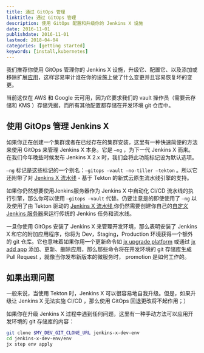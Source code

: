 ```yaml
---
title: 通过 GitOps 管理
linktitle: 通过 GitOps 管理
description: 使用 GitOps 配置和升级你的 Jenkins X 设施
date: 2016-11-01
publishdate: 2016-11-01
lastmod: 2018-04-04
categories: [getting started]
keywords: [install,kubernetes]
---
```


我们推荐你使用 GitOps 管理你的 Jenkins X 设施，升级它、配置它、以及添加或移除扩展[应用](/docs/contributing/addons/)，这样容易审计谁在你的设施上做了什么变更并且容易恢复坏的变更。

当前这仅在 AWS 和 Google 云可用，因为它要求我们的 vault 操作员（需要云存储和 KMS ）存储凭据，而所有其他配置都存储在开发环境 git 仓库中。

## 使用 GitOps 管理 Jenkins X

如果你正在创建一个集群或者在已经存在的集群安装，这里有一种快速简便的方法来使用 GitOps 来管理 Jenkins X 本身。它是 `—ng` ，为下一代 Jenkins X 而来。在我们今年晚些时候发布 Jenkins X 2.x 时，我们会将此功能标记设为默认选项。


`—ng` 标记是这些标记的一个别名：`—gitops —vault —no-tiller —tekton` 。所以它还附带了对 [Jenkins X 流水线](/about/concepts/jenkins-x-pipelines/) - 基于 Tekton 的新式云原生流水线引擎的支持。

如果你仍然想要使用Jenkins服务器作为 Jenkins X 中自动化 CI/CD 流水线的执行引擎，那么你可以使用 `—gitops —vault` 代替。仍要注意是的即使使用了 `—ng` 以及使用了由 Tekton 驱动的 [Jenkins X 流水线](/about/concepts/jenkins-x-pipelines/),你仍然需要创建你自己的[自定义 Jenkins 服务器](/docs/guides/managing-jx/common-tasks/custom-jenkins/)来运行传统的 Jenkins 任务和流水线。

一旦你使用 GitOps 安装了 Jenkins X 来管理开发环境，那么表明安装了 Jenkins X 和它的附加应用程序，你将为 Dev，Staging，Production 环境获得一个额外的 git 仓库。它也意味着如果你用一个更新命令如 [jx upgrade platform](/commands/deprecation/) 或通过 [jx add app](http://localhost:1313/commands/jx_add_app/) 添加、更新、删除应用，那么那些命令将在开发环境的 git 存储库生成 Pull Request ，就像当你发布新版本的微服务时， promotion 是如何工作的。


## 如果出现问题

一般来说，当使用 Tekton 时，Jenkins X 可以很容易地自我升级。但是，如果升级让 Jenkins X 无法实施 CI/CD ，那么使用 GitOps 回退更改将不起作用；）

如果你在升级 Jenkins X 过程中遇到任何问题，这里有一种手动方法可以应用开发环境的 git 存储库的内容：

```sh
git clone $MY_DEV_GIT_CLONE_URL jenkins-x-dev-env
cd jenkins-x-dev-env/env
jx step env apply
```
